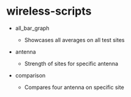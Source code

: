 # wireless-scripts

- all_bar_graph
  - Showcases all averages on all test sites

- antenna
  - Strength of sites for specific antenna

- comparison
  - Compares four antenna on specific site
